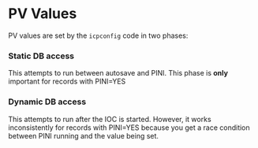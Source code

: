 # PV Values

PV values are set by the `icpconfig` code in two phases:

### Static DB access

This attempts to run between autosave and PINI. This phase is **only** important for records with PINI=YES

### Dynamic DB access

This attempts to run after the IOC is started. However, it works inconsistently for records with PINI=YES because you get a race condition between PINI running and the value being set.